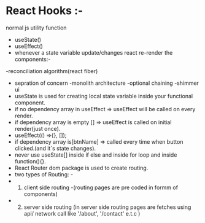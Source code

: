 <!-- package.json is the configuration for npm. -->
<!-- '^' known as caret update the minor version like 2.8.2 to 2.8.3, but '~' known as tilde will update the major version like 2.4.5 to 2.5.0 -->
<!-- It locks the exact versions of dependencies (and sub-dependencies) that were installed. -->
<!-- HMR - (hot module replacement)- when you cahnge something in code and then save it HMR keep watching changes and quicky re-run and reflect change in the browser. -->

<!-- jsx is not  means writing html in javascript, it is html or xml- like syntax -->

<!-- BABEL- is a transpiler or compiler that converts jsx into browser or js engine understandable code. -->

<!-- component composition :- component inside another component is called component composition. -->

<!-- config driven ui -->

# React Hooks :-
normal js utility function
- useState()
- useEffect()
- whenever a state variable update/changes react re-render the components:-

-reconciliation algorithm(react fiber)
- sepration of concern
-monolith architecture
-optional chaining
-shimmer ui
- useState  is used for creating local state variable inside your functional component.
- if no dependency array in useEffect => useEffect will be called on every render.
 - if dependency array is empty [] => useEffect is called on initial render(just once).
 - useEffect(() =>{}, []);
 - if dependency array is[btnName] => called every time when button clicked.(and it`s state changes).
 - never use useState[] inside if else and inside for loop and inside function(){}.
 - React Router dom package is used to create routing.
 - two types of Routing: -
 - 1. client side routing -(routing pages are pre coded in formm of components)
 - 2. server side routing (in server side routing pages are fetches using api/ network call like '/about', '/contact' e.t.c )